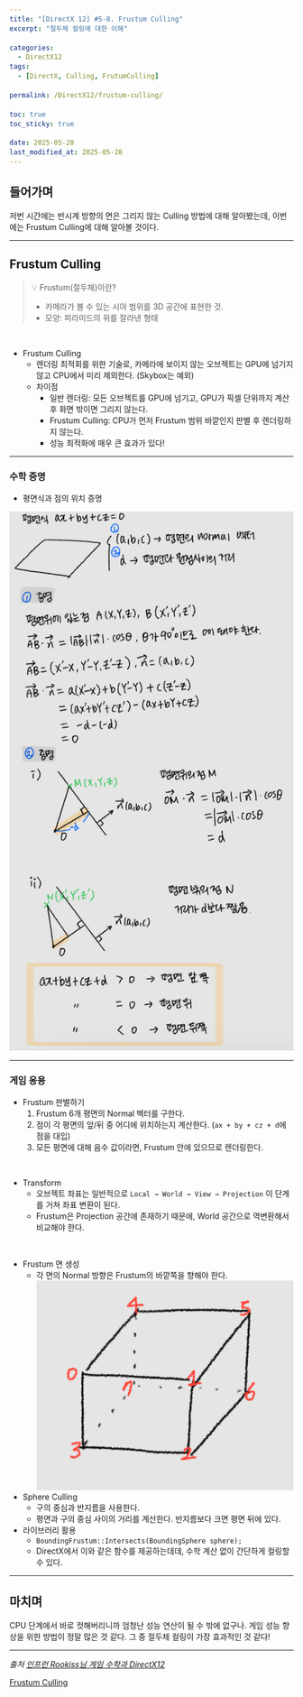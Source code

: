 ```yaml
---
title: "[DirectX 12] #5-8. Frustum Culling"
excerpt: "절두체 컬링에 대한 이해"

categories:
  - DirectX12
tags:
  - [DirectX, Culling, FrutumCulling]

permalink: /DirectX12/frustum-culling/

toc: true
toc_sticky: true

date: 2025-05-28
last_modified_at: 2025-05-28
---
```


## 들어가며

저번 시간에는 반시계 방향의 면은 그리지 않는 Culling 방법에 대해 알아봤는데, 이번에는 Frustum Culling에 대해 알아볼 것이다.

---

## Frustum Culling

> 💡 Frustum(절두체)이란?
>
> - 카메라가 볼 수 있는 시야 범위를 3D 공간에 표현한 것.
> - 모양: 피라미드의 위를 잘라낸 형태

&nbsp;

- Frustum Culling
    - 렌더링 최적회를 위한 기술로, 카메라에 보이지 않는 오브젝트는 GPU에 넘기지 않고 CPU에서 미리 제외한다. (Skybox는 예외)
    - 차이점
        - 일반 렌더링: 모든 오브젝트를 GPU에 넘기고, GPU가 픽셀 단위까지 계산 후 화면 밖이면 그리지 않는다.
        - Frustum Culling: CPU가 먼저 Frustum 범위 바깥인지 판별 후 렌더링하지 않는다.
        - 성능 최적화에 매우 큰 효과가 있다!

---

### 수학 증명

- 평면식과 점의 위치 증명 

![증명](/assets/images/post_img/directx/FrustumMath.jpg)

---

### 게임 응용

- Frustum 판별하기
    1. Frustum 6개 평면의 Normal 벡터를 구한다.
    2. 점이 각 평면의 앞/뒤 중 어디에 위치하는지 계산한다. (`ax + by + cz + d`에 점을 대입)
    3. 모든 평면에 대해 음수 값이라면, Frustum 안에 있으므로 렌더링한다.

&nbsp;

- Transform
    - 오브젝트 좌표는 일반적으로 `Local → World → View → Projection` 이 단계를 거쳐 좌표 변환이 된다.
    - Frustum은 Projection 공간에 존재하기 때문에, World 공간으로 역변환해서 비교해야 한다.

&nbsp;

- Frustum 면 생성
    - 각 면의 Normal 방향은 Frustum의 바깥쪽을 향해야 한다.
        ![Frustum](/assets/images/post_img/directx/FrustumCube.jpg)
- Sphere Culling
    - 구의 중심과 반지름을 사용한다.
    - 평면과 구의 중심 사이의 거리를 계산한다. 반지름보다 크면 평면 뒤에 있다. 
- 라이브러리 활용
    - `BoundingFrustum::Intersects(BoundingSphere sphere);`
    - DirectX에서 이와 같은 함수를 제공하는데데, 수학 계산 없이 간단하게 컬링할 수 있다.

---

## 마치며

CPU 단계에서 바로 컷해버리니까 엄청난 성능 연산이 될 수 밖에 없구나. 게임 성능 향상을 위한 방법이 정말 많은 것 같다. 그 중 절두체 컬링이 가장 효과적인 것 같다!

---

*출처* 
*[인프런 Rookiss님 게임 수학과 DirectX12](https://www.inflearn.com/course/%EC%96%B8%EB%A6%AC%EC%96%BC-3d-mmorpg-2/dashboard)*

[Frustum Culling](https://gamedev.net/tutorials/programming/general-and-gameplay-programming/)